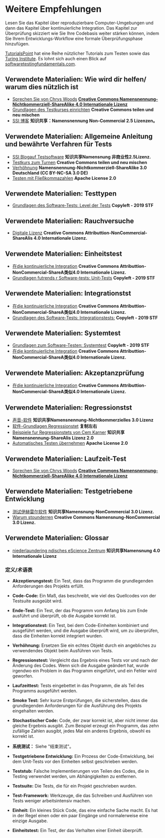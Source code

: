# Weitere Empfehlungen

Lesen Sie das Kapitel über reproduzierbare Computer-Umgebungen und dann das Kapitel über kontinuierliche Integration. Das Kapitel zur Überprüfung skizziert wie Sie Ihre Codebasis weiter stärken können, indem Sie Ihrem Entwicklungs-Workflow eine formale Überprüfungsphase hinzufügen.

[TutorialsPoint](https://www.tutorialspoint.com/software_testing/) hat eine Reihe nützlicher Tutorials zum Testen sowie das [Turing Institute](https://alan-turing-institute.github.io/rsd-engineeringcourse/ch03tests/01testingbasics.html). Es lohnt sich auch einen Blick auf [softwaretestingfundamentals.com](http://softwaretestingfundamentals.com).

## Verwendete Materialien: Wie wird dir helfen/ warum dies nützlich ist

- [Sprechen Sie von Chrys Woods](https://drive.google.com/file/d/1CBTAhCVixccui1DjeUT13qh6ga5SDXjl/view) [**Creative Commons Namensnennung-Nichtkommerziell-ShareAlike 4.0 Internationale Lizenz**](https://chryswoods.com/main/copyright.html)
- [Grundlagen des Testkurses einrichten](https://alan-turing-institute.github.io/rsd-engineeringcourse/ch03tests/01testingbasics.html) **Creative Commons teilen und neu mischen**
- [SSI 博客](https://www.software.ac.uk/resources/guides/testing-your-software?_ga=2.39233514.830272891.1552653652-1336468516.1531506806) **知识共享：Namensnennung Non-Commercial 2.5 Lizenzen。**

## Verwendete Materialien: Allgemeine Anleitung und bewährte Verfahren für Tests

- [SSI Blogauf Testsoftware](https://www.software.ac.uk/resources/guides/testing-your-software?_ga=2.39233514.830272891.1552653652-1336468516.1531506806) **知识共享Namensnung 非商业性2.5Lizenz.**
- [Testkurs zum Turnen](https://alan-turing-institute.github.io/rsd-engineeringcourse/ch03tests/03pytest.html) **Creative Commons teilen und neu mischen**
- [Verhöhnung](https://www.vogella.com/tutorials/Mockito/article.html) **Namensnennung-Nichtkommerziell-ShareAlike 3.0 Deutschland (CC BY-NC-SA 3.0 DE)**
- [Testen mit Fließkommazahlen](https://github.com/softwaresaved/automated_testing/blob/master/README.md) **Apache License 2.0**

## Verwendete Materialien: Testtypen

- [Grundlagen des Software-Tests: Level der Tests](http://softwaretestingfundamentals.com/software-testing-levels/) **Copyleft - 2019 STF**

## Verwendete Materialien: Rauchversuche

- [Digitale Lizenz](https://www.digitalocean.com/community/tutorials/an-introduction-to-continuous-integration-delivery-and-deployment) **Creative Commons Attributtion-NonCommercial-ShareAlis 4.0 Internationale Lizenz.**

## Verwendete Materialien: Einheitstest

- [在die kontinuierliche Integration](https://www.digitalocean.com/community/tutorials/an-introduction-to-continuous-integration-delivery-and-deployment) **Creative Commons Attributtion-NonCommercial-ShareA类似4.0 Internationale Lizenz.**
- [Grundlagen futrends r Software-tests: Unit-Tests](http://softwaretestingfundamentals.com/unit-testing/) **Copyleft - 2019 STF**

## Verwendete Materialien: Integrationstst

- [在die kontinuierliche Integration](https://www.digitalocean.com/community/tutorials/an-introduction-to-continuous-integration-delivery-and-deployment) **Creative Commons Attributtion-NonCommercial-ShareA类似4.0 Internationale Lizenz.**
- [Grundlagen des Software-Tests: Integrationstests:](http://softwaretestingfundamentals.com/integration-testing/) **Copyleft - 2019 STF**

## Verwendete Materialien: Systemtest

- [Grundlagen zum Software-Testen: Systemtest](http://softwaretestingfundamentals.com/system-testing/) **Copyleft - 2019 STF**
- [在die kontinuierliche Integration](https://www.digitalocean.com/community/tutorials/an-introduction-to-continuous-integration-delivery-and-deployment) **Creative Commons Attributtion-NonCommercial-ShareA类似4.0 Internationale Lizenz.**

## Verwendete Materialien: Akzeptanzprüfung
- [在die kontinuierliche Integration](https://www.digitalocean.com/community/tutorials/an-introduction-to-continuous-integration-delivery-and-deployment) **Creative Commons Attributtion-NonCommercial-ShareA类似4.0 Internationale Lizenz.**

## Verwendete Materialien: Regressionstst

- [声音-软件](http://soundsoftware.ac.uk/unit-testing-why-bother/) **知识共享Namensnennung-Nichtkommerzielles 3.0 Lizenz**
- [软件-Grundlagen Regressionstet](http://softwaretestingfundamentals.com/regression-testing/) **复制左右**
- [Beispiele fur Regressionstets von Cem Karner](http://www.testingeducation.org/k04/RegressionExamples.htm) **知识共享Namensnennung-ShareAlis Lizenz 2.0**
- [Automatisches Testen übernehmen](https://github.com/softwaresaved/automated_testing/blob/master/README.md) **Apache License 2.0**

## Verwendete Materialien: Laufzeit-Test

- [Sprechen Sie von Chrys Woods](https://drive.google.com/file/d/1CBTAhCVixccui1DjeUT13qh6ga5SDXjl/view) [**Creative Commons Namensnennung-Nichtkommerziell-ShareAlike 4.0 Internationale Lizenz**](https://chryswoods.com/main/copyright.html)

## Verwendete Materialien: Testgetriebene Entwicklung

- [测试伊赫雷尔软件](https://software.ac.uk/resources/guides/testing-your-software) **知识共享Namensnung-NonCommercial 3.0 Lizenz.**
- [Warum stounderren](http://soundsoftware.ac.uk/unit-testing-why-bother/) **Creative Commons Namensnung-NonCommercial 3.0 Lizenz.**

## Verwendete Materialien: Glossar

- [niederlaundering ndisches eScience Zentrum](https://guide.esciencecenter.nl/#/best_practices/testing) **知识共享Namensnung 4.0 Internationale Lizenz**

### 定义/术语表

- **Akzeptierungstest:** Ein Test, dass das Programm die grundlegenden Anforderungen des Projekts erfüllt.

- **Code-Code:** Ein Maß, das beschreibt, wie viel des Quellcodes von der Testsuite ausgeübt wird.

- **Ende-Test:** Ein Test, der das Programm vom Anfang bis zum Ende ausführt und überprüft, ob die Ausgabe korrekt ist.

- **Integrationstest:** Ein Test, bei dem Code-Einheiten kombiniert und ausgeführt werden, und die Ausgabe überprüft wird, um zu überprüfen, dass die Einheiten korrekt integriert wurden.

- **Verhöhnung:** Ersetzen Sie ein echtes Objekt durch ein angebliches zu verwendendes Objekt beim Ausführen von Tests.

- **Regressionstest:** Vergleicht das Ergebnis eines Tests vor und nach der Änderung des Codes. Wenn sich die Ausgabe geändert hat, wurde irgendwo ein Problem in das Programm eingeführt, und ein Fehler wird geworfen.

- **Laufzeittest:** Tests eingebettet in das Programm, die als Teil des Programms ausgeführt werden.

- **Smoke Test:** Sehr kurze Erstprüfungen, die sicherstellen, dass die grundlegenden Anforderungen für die Ausführung des Projekts eingehalten werden.

- **Stochastischer Code:** Code, der zwar korrekt ist, aber nicht immer das gleiche Ergebnis ausgibt. Zum Beispiel erzeugt ein Programm, das zehn zufällige Zahlen ausgibt, jedes Mal ein anderes Ergebnis, obwohl es korrekt ist.

- **系统测试：** Siehe "结束测试"。

- **Testgetriebene Entwicklung:** Ein Prozess der Code-Entwicklung, bei dem Unit-Tests vor den Einheiten selbst geschrieben werden.

- **Teststub:** Falsche Implementierungen von Teilen des Codes, die in Testing verwendet werden, um Abhängigkeiten zu entfernen.

- **Testsuite:** Die Tests, die für ein Projekt geschrieben wurden.

- **Test-Framework:** Werkzeuge, die das Schreiben und Ausführen von Tests weniger arbeitsintensiv machen.

- **Einheit:** Ein kleines Stück Code, das eine einfache Sache macht. Es hat in der Regel einen oder ein paar Eingänge und normalerweise eine einzige Ausgabe.

- **Einheitstest:** Ein Test, der das Verhalten einer Einheit überprüft.
